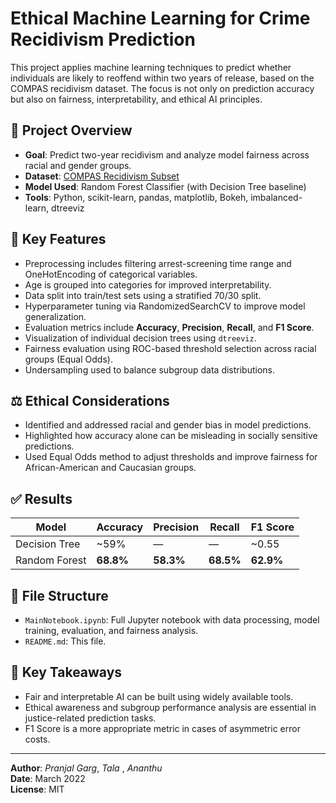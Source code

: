 
# Ethical Machine Learning for Crime Recidivism Prediction

This project applies machine learning techniques to predict whether individuals are likely to reoffend within two years of release, based on the COMPAS recidivism dataset. The focus is not only on prediction accuracy but also on fairness, interpretability, and ethical AI principles.

## 📌 Project Overview

- **Goal**: Predict two-year recidivism and analyze model fairness across racial and gender groups.
- **Dataset**: [COMPAS Recidivism Subset](https://raw.githubusercontent.com/suneman/socialdata2022/main/files/recidivism_dataset_sub.csv)
- **Model Used**: Random Forest Classifier (with Decision Tree baseline)
- **Tools**: Python, scikit-learn, pandas, matplotlib, Bokeh, imbalanced-learn, dtreeviz

## 🧠 Key Features

- Preprocessing includes filtering arrest-screening time range and OneHotEncoding of categorical variables.
- Age is grouped into categories for improved interpretability.
- Data split into train/test sets using a stratified 70/30 split.
- Hyperparameter tuning via RandomizedSearchCV to improve model generalization.
- Evaluation metrics include **Accuracy**, **Precision**, **Recall**, and **F1 Score**.
- Visualization of individual decision trees using `dtreeviz`.
- Fairness evaluation using ROC-based threshold selection across racial groups (Equal Odds).
- Undersampling used to balance subgroup data distributions.

## ⚖️ Ethical Considerations

- Identified and addressed racial and gender bias in model predictions.
- Highlighted how accuracy alone can be misleading in socially sensitive predictions.
- Used Equal Odds method to adjust thresholds and improve fairness for African-American and Caucasian groups.

## ✅ Results

| Model         | Accuracy | Precision | Recall | F1 Score |
|---------------|----------|-----------|--------|----------|
| Decision Tree | ~59%     | —         | —      | ~0.55    |
| Random Forest | **68.8%** | **58.3%**  | **68.5%** | **62.9%**  |

## 📂 File Structure

- `MainNotebook.ipynb`: Full Jupyter notebook with data processing, model training, evaluation, and fairness analysis.
- `README.md`: This file.

## 💬 Key Takeaways

- Fair and interpretable AI can be built using widely available tools.
- Ethical awareness and subgroup performance analysis are essential in justice-related prediction tasks.
- F1 Score is a more appropriate metric in cases of asymmetric error costs.

---

**Author**: *Pranjal Garg*, *Tala* , *Ananthu*   
**Date**: March 2022  
**License**: MIT 

